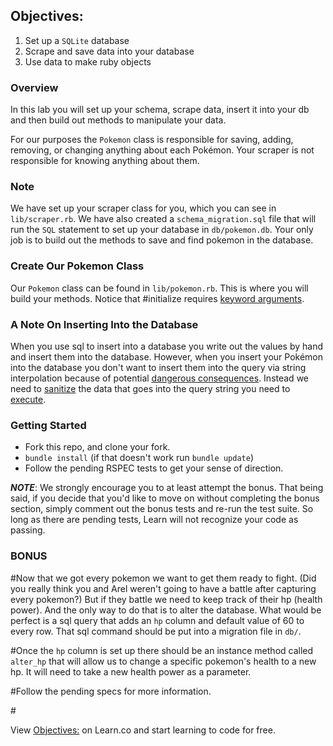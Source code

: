 ## Objectives:
1. Set up a `SQLite` database
2. Scrape and save data into your database
3. Use data to make ruby objects

### Overview
In this lab you will set up your schema, scrape data, insert it into your db and
then build out methods to manipulate your data.

For our purposes the `Pokemon` class is responsible for saving, adding,
removing, or changing anything about each Pokémon. Your scraper is not
responsible for knowing anything about them.

### Note
We have set up your scraper class for you, which you can see in
`lib/scraper.rb`. We have also created a `schema_migration.sql` file that will
run the `SQL` statement to set up your database in `db/pokemon.db`. Your only
job is to build out the methods to save and find pokemon in the database.

### Create Our Pokemon Class
Our `Pokemon` class can be found in `lib/pokemon.rb`.
This is where you will build your methods.
Notice that #initialize requires [keyword arguments](http://stackoverflow.com/questions/15062570/when-to-use-keyword-arguments-aka-named-parameters-in-ruby).  

### A Note On Inserting Into the Database
When you use sql to insert into a database you write out the values by hand and
insert them into the database.  However, when you insert your Pokémon into the
database you don't want to insert them into the query via string interpolation
because of potential [dangerous consequences](http://xkcd.com/327/).
Instead we need to [sanitize](http://stackoverflow.com/questions/9614236/escaping-strings-for-ruby-sqlite-insert)
the data that goes into the query string you need to [execute](http://stackoverflow.com/questions/13462112/inserting-ruby-string-into-sqlite).


### Getting Started
- Fork this repo, and clone your fork.
- `bundle install` (if that doesn't work run `bundle update`)
- Follow the pending RSPEC tests to get your sense of direction.

***NOTE***: We strongly encourage you to at least attempt the bonus. That being said, if you decide that you'd like to move on without completing the bonus section, simply comment out the bonus tests and re-run the test suite. So long as there are pending tests, Learn will not recognize your code as passing.

### BONUS
#Now that we got every pokemon we want to get them ready to fight. (Did you really think you and Arel weren't going to have a battle after capturing every pokemon?) But if they battle we need to keep track of their hp (health power).  And the only way to do that is to alter the database.  What would be perfect is a sql query that adds an `hp` column and default value of 60 to every row.  That sql command should be put into a migration file in `db/`.

#Once the `hp` column is set up there should be an instance method called `alter_hp` that will allow us to change a specific pokemon's health to a new hp.  It will need to take a new health power as a parameter.

#Follow the pending specs for more information.

#<p data-visibility='hidden'>View <a href='https://learn.co/lessons/pokemon-scraper' title='Objectives:'>Objectives:</a> on Learn.co and start learning to code for free.</p>
